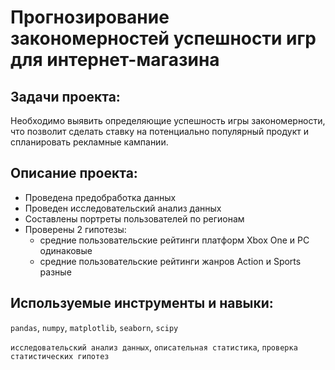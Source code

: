 # Прогнозирование закономерностей успешности игр для интернет-магазина

## Задачи проекта:

Необходимо выявить определяющие успешность игры закономерности, что позволит сделать ставку на потенциально популярный продукт и спланировать рекламные кампании.

## Описание проекта:

* Проведена предобработка данных
* Проведен исследовательский анализ данных
* Составлены портреты пользователей по регионам
* Проверены 2 гипотезы: 
  * средние пользовательские рейтинги платформ Xbox One и PC одинаковые
  * средние пользовательские рейтинги жанров Action и Sports разные

## Используемые инструменты и навыки:
 `pandas`, `numpy`, `matplotlib`, `seaborn`, `scipy`

`исследовательский анализ данных`, `описательная статистика`, `проверка статистических гипотез`

